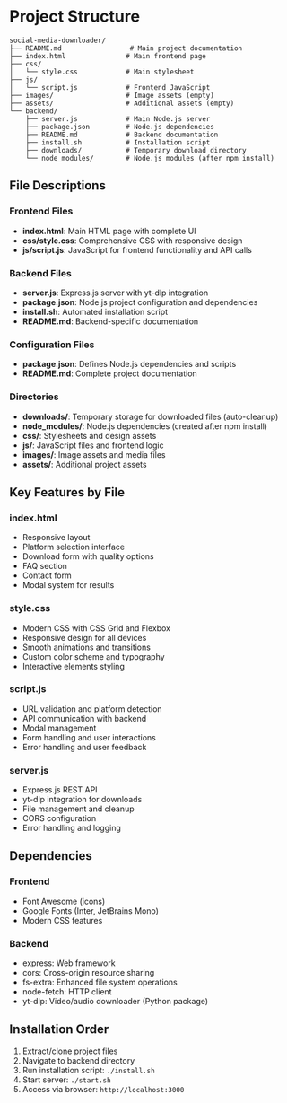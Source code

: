 # Project Structure

```
social-media-downloader/
├── README.md                 # Main project documentation
├── index.html               # Main frontend page
├── css/
│   └── style.css            # Main stylesheet
├── js/
│   └── script.js            # Frontend JavaScript
├── images/                  # Image assets (empty)
├── assets/                  # Additional assets (empty)
└── backend/
    ├── server.js            # Main Node.js server
    ├── package.json         # Node.js dependencies
    ├── README.md            # Backend documentation
    ├── install.sh           # Installation script
    ├── downloads/           # Temporary download directory
    └── node_modules/        # Node.js modules (after npm install)
```

## File Descriptions

### Frontend Files

- **index.html**: Main HTML page with complete UI
- **css/style.css**: Comprehensive CSS with responsive design
- **js/script.js**: JavaScript for frontend functionality and API calls

### Backend Files

- **server.js**: Express.js server with yt-dlp integration
- **package.json**: Node.js project configuration and dependencies
- **install.sh**: Automated installation script
- **README.md**: Backend-specific documentation

### Configuration Files

- **package.json**: Defines Node.js dependencies and scripts
- **README.md**: Complete project documentation

### Directories

- **downloads/**: Temporary storage for downloaded files (auto-cleanup)
- **node_modules/**: Node.js dependencies (created after npm install)
- **css/**: Stylesheets and design assets
- **js/**: JavaScript files and frontend logic
- **images/**: Image assets and media files
- **assets/**: Additional project assets

## Key Features by File

### index.html
- Responsive layout
- Platform selection interface
- Download form with quality options
- FAQ section
- Contact form
- Modal system for results

### style.css
- Modern CSS with CSS Grid and Flexbox
- Responsive design for all devices
- Smooth animations and transitions
- Custom color scheme and typography
- Interactive elements styling

### script.js
- URL validation and platform detection
- API communication with backend
- Modal management
- Form handling and user interactions
- Error handling and user feedback

### server.js
- Express.js REST API
- yt-dlp integration for downloads
- File management and cleanup
- CORS configuration
- Error handling and logging

## Dependencies

### Frontend
- Font Awesome (icons)
- Google Fonts (Inter, JetBrains Mono)
- Modern CSS features

### Backend
- express: Web framework
- cors: Cross-origin resource sharing
- fs-extra: Enhanced file system operations
- node-fetch: HTTP client
- yt-dlp: Video/audio downloader (Python package)

## Installation Order

1. Extract/clone project files
2. Navigate to backend directory
3. Run installation script: `./install.sh`
4. Start server: `./start.sh`
5. Access via browser: `http://localhost:3000`

